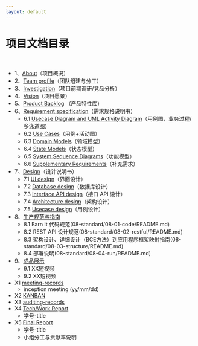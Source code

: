 ```yaml
---
layout: default
---
```


# 项目文档目录

&nbsp;&nbsp; 

* 1、[About](01-about/README.md)（项目概况）
* 2、[Team profile](02-team-profile/README.md)（团队组建与分工）
* 3、[Investigation](03-invest/README.md)（项目前期调研/竞品分析）
* 4、[Vision](04-vision/README.md)（项目愿景）
* 5、[Product Backlog](05-backlog/README.md) （产品特性库）
* 6、[Requirement specification](06-requirements/README.md)（需求规格说明书）
    - 6.1 [Usecase Diagram and UML Activity Diagram](06-requirements/06-01-uml/README.md)（用例图，业务过程/多泳道图）
    - 6.2 [Use Cases](06-requirements/06-02-usecase/README.md)（用例+活动图）
    - 6.3 [Domain Models](06-requirements/06-03-domain/README.md)（领域模型）
    - 6.4 [State Models](06-requirements/06-04-state/README.md)（状态模型）
    - 6.5 [System Sequence Diagrams](06-requirements/06-05-system/README.md)（功能模型）
    - 6.6 [Supplementary Requirements](06-requirements/06-06-supplementary/README.md)（补充需求）
* 7、[Design](07-designs/README.md)（设计说明书）
    - 7.1 [UI design](07-designs/07-01-ui/README.md)（界面设计）
    - 7.2 [Database design](07-designs/07-02-database/README.md)（数据库设计）
    - 7.3 [Interface API design](http://petstore.swagger.io/?url=https://raw.githubusercontent.com/swsad-team/Dashboard/gh-pages/07-designs/07-03-api/api.yaml)（接口 API 设计）
    - 7.4 [Architecture design](07-designs/07-04-architecture/README.md)（架构设计）
    - 7.5 [Usecase design](07-designs/07-05-usecase/README.md)（用例设计）
* 8、[生产规范与指南](08-standard/README.md)
    * 8.1 Earn It 代码规范(08-standard/08-01-code/README.md)
    * 8.2 REST API 设计规范(08-standard/08-02-restful/README.md)
    * 8.3 架构设计、详细设计（BCE方法）到应用程序框架映射指南(08-standard/08-03-structure/README.md)
    * 8.4 部署说明(08-standard/08-04-run/README.md)
* 9、[成品展示](09-display/README.md)
    - 9.1 XX短视频
    - 9.2 XX短视频
* X1 [meeting-records](x1-meetings/README.md)
    - inception meeting (yy/mm/dd)
* X2 [KANBAN](X2-kanban/README.md)
* X3 [auditing-records](x3-auditing/README.md)
* X4 [Tech/Work Report](x4-techniques/README.md)
    - 学号-title
* X5 [Final Report](x5-summary/README.md)
    * 学号-title
    * 小组分工与贡献率说明
